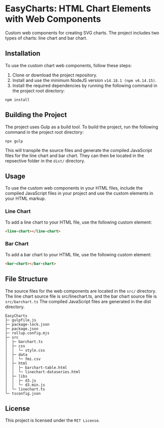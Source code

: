 # EasyCharts: HTML Chart Elements with Web Components

Custom web components for creating SVG charts. The project includes two types of charts: line chart and bar chart.

## Installation

To use the custom chart web components, follow these steps:

1. Clone or download the project repository.
2. Install and use the minimum NodeJS version ```v14.18.1 (npm v6.14.15)```.
3. Install the required dependencies by running the following command in the project root directory:

`npm install`

## Building the Project

The project uses Gulp as a build tool. To build the project, run the following command in the project root directory:

`npx gulp`

This will transpile the source files and generate the compiled JavaScript files for the line chart and bar chart. They can then be located in the repsective folder in the `dist/` directory.

## Usage

To use the custom web components in your HTML files, include the compiled JavaScript files in your project and use the custom elements in your HTML markup.

### Line Chart

To add a line chart to your HTML file, use the following custom element:

```html
<line-chart></line-chart>
```

### Bar Chart

To add a bar chart to your HTML file, use the following custom element:

```html
<bar-chart></bar-chart>
```

## File Structure

The source files for the web components are located in the `src/` directory. The line chart source file is src/linechart.ts, and the bar chart source file is `src/barchart.ts` The compiled JavaScript files are generated in the dist directory.


```
EasyCharts
├─ gulpfile.js
├─ package-lock.json
├─ package.json
├─ rollup.config.mjs
├─ src
│  ├─ barchart.ts
│  ├─ css
│  │  └─ style.css
│  ├─ data
│  │  └─ fmi.csv
│  ├─ html
│  │  ├─ barchart-table.html
│  │  └─ linechart-dataseries.html
│  ├─ libs
│  │  ├─ d3.js
│  │  └─ d3.min.js
│  └─ linechart.ts
└─ tsconfig.json
```

## License

This project is licensed under the `MIT License`.
